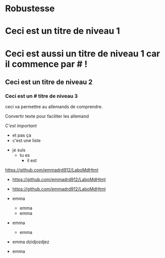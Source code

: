 ﻿# Robustesse
# Ceci est un titre de niveau 1

# Ceci est aussi un titre de niveau 1 car il commence par # !

## Ceci est un titre de niveau 2

### Ceci est un # titre de niveau 3

ceci va permettre au allemands de comprendre.

Convertir texte pour faciliter les allemand

*C'est important*
* et pas ça
* c'est une liste

- je suis 
    - tu es 
        - il est 

https://github.com/emmadrd912/LaboMdHtml

* https://github.com/emmadrd912/LaboMdHtml
* https://github.com/emmadrd912/LaboMdHtml


* emma
  * emma
  * emma
* emma
  * emma
* emma dzidjozdjez
* emma